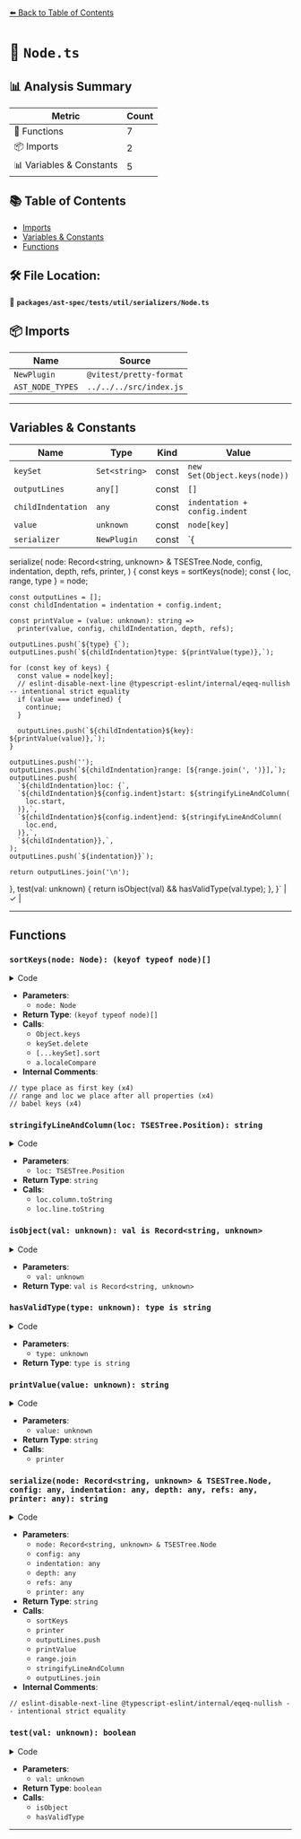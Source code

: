[⬅️ Back to Table of Contents](../../../../../index.md)

# 📄 `Node.ts`

## 📊 Analysis Summary

| Metric | Count |
|--------|-------|
| 🔧 Functions | 7 |
| 📦 Imports | 2 |
| 📊 Variables & Constants | 5 |

## 📚 Table of Contents

- [Imports](#imports)
- [Variables & Constants](#variables-constants)
- [Functions](#functions)

## 🛠️ File Location:
📂 **`packages/ast-spec/tests/util/serializers/Node.ts`**

## 📦 Imports

| Name | Source |
|------|--------|
| `NewPlugin` | `@vitest/pretty-format` |
| `AST_NODE_TYPES` | `../../../src/index.js` |


---

## Variables & Constants

| Name | Type | Kind | Value | Exported |
|------|------|------|-------|----------|
| `keySet` | `Set<string>` | const | `new Set(Object.keys(node))` | ✗ |
| `outputLines` | `any[]` | const | `[]` | ✗ |
| `childIndentation` | `any` | const | `indentation + config.indent` | ✗ |
| `value` | `unknown` | const | `node[key]` | ✗ |
| `serializer` | `NewPlugin` | const | `{
  serialize(
    node: Record<string, unknown> & TSESTree.Node,
    config,
    indentation,
    depth,
    refs,
    printer,
  ) {
    const keys = sortKeys(node);
    const { loc, range, type } = node;

    const outputLines = [];
    const childIndentation = indentation + config.indent;

    const printValue = (value: unknown): string =>
      printer(value, config, childIndentation, depth, refs);

    outputLines.push(`${type} {`);
    outputLines.push(`${childIndentation}type: ${printValue(type)},`);

    for (const key of keys) {
      const value = node[key];
      // eslint-disable-next-line @typescript-eslint/internal/eqeq-nullish -- intentional strict equality
      if (value === undefined) {
        continue;
      }

      outputLines.push(`${childIndentation}${key}: ${printValue(value)},`);
    }

    outputLines.push('');
    outputLines.push(`${childIndentation}range: [${range.join(', ')}],`);
    outputLines.push(
      `${childIndentation}loc: {`,
      `${childIndentation}${config.indent}start: ${stringifyLineAndColumn(
        loc.start,
      )},`,
      `${childIndentation}${config.indent}end: ${stringifyLineAndColumn(
        loc.end,
      )},`,
      `${childIndentation}},`,
    );
    outputLines.push(`${indentation}}`);

    return outputLines.join('\n');
  },
  test(val: unknown) {
    return isObject(val) && hasValidType(val.type);
  },
}` | ✓ |


---

## Functions

### `sortKeys(node: Node): (keyof typeof node)[]`

<details><summary>Code</summary>

```ts
function sortKeys<Node extends TSESTree.Node>(
  node: Node,
): (keyof typeof node)[] {
  const keySet = new Set(Object.keys(node));

  // type place as first key
  keySet.delete('type');
  // range and loc we place after all properties
  keySet.delete('range');
  keySet.delete('loc');

  // babel keys
  keySet.delete('start');
  keySet.delete('end');
  if (node.type === AST_NODE_TYPES.Program) {
    keySet.delete('interpreter');
  }

  return [...keySet].sort((a, b) =>
    a.localeCompare(b),
  ) as (keyof typeof node)[];
}
```
</details>

- **Parameters**:
  - `node: Node`
- **Return Type**: `(keyof typeof node)[]`
- **Calls**:
  - `Object.keys`
  - `keySet.delete`
  - `[...keySet].sort`
  - `a.localeCompare`
- **Internal Comments**:
```
// type place as first key (x4)
// range and loc we place after all properties (x4)
// babel keys (x4)
```

### `stringifyLineAndColumn(loc: TSESTree.Position): string`

<details><summary>Code</summary>

```ts
function stringifyLineAndColumn(loc: TSESTree.Position): string {
  return `{ column: ${loc.column.toString()}, line: ${loc.line.toString()} }`;
}
```
</details>

- **Parameters**:
  - `loc: TSESTree.Position`
- **Return Type**: `string`
- **Calls**:
  - `loc.column.toString`
  - `loc.line.toString`
### `isObject(val: unknown): val is Record<string, unknown>`

<details><summary>Code</summary>

```ts
function isObject(val: unknown): val is Record<string, unknown> {
  return val != null && typeof val === 'object';
}
```
</details>

- **Parameters**:
  - `val: unknown`
- **Return Type**: `val is Record<string, unknown>`
### `hasValidType(type: unknown): type is string`

<details><summary>Code</summary>

```ts
function hasValidType(type: unknown): type is string {
  return typeof type === 'string';
}
```
</details>

- **Parameters**:
  - `type: unknown`
- **Return Type**: `type is string`
### `printValue(value: unknown): string`

<details><summary>Code</summary>

```ts
(value: unknown): string =>
      printer(value, config, childIndentation, depth, refs)
```
</details>

- **Parameters**:
  - `value: unknown`
- **Return Type**: `string`
- **Calls**:
  - `printer`
### `serialize(node: Record<string, unknown> & TSESTree.Node, config: any, indentation: any, depth: any, refs: any, printer: any): string`

<details><summary>Code</summary>

```ts
serialize(
    node: Record<string, unknown> & TSESTree.Node,
    config,
    indentation,
    depth,
    refs,
    printer,
  ) {
    const keys = sortKeys(node);
    const { loc, range, type } = node;

    const outputLines = [];
    const childIndentation = indentation + config.indent;

    const printValue = (value: unknown): string =>
      printer(value, config, childIndentation, depth, refs);

    outputLines.push(`${type} {`);
    outputLines.push(`${childIndentation}type: ${printValue(type)},`);

    for (const key of keys) {
      const value = node[key];
      // eslint-disable-next-line @typescript-eslint/internal/eqeq-nullish -- intentional strict equality
      if (value === undefined) {
        continue;
      }

      outputLines.push(`${childIndentation}${key}: ${printValue(value)},`);
    }

    outputLines.push('');
    outputLines.push(`${childIndentation}range: [${range.join(', ')}],`);
    outputLines.push(
      `${childIndentation}loc: {`,
      `${childIndentation}${config.indent}start: ${stringifyLineAndColumn(
        loc.start,
      )},`,
      `${childIndentation}${config.indent}end: ${stringifyLineAndColumn(
        loc.end,
      )},`,
      `${childIndentation}},`,
    );
    outputLines.push(`${indentation}}`);

    return outputLines.join('\n');
  }
```
</details>

- **Parameters**:
  - `node: Record<string, unknown> & TSESTree.Node`
  - `config: any`
  - `indentation: any`
  - `depth: any`
  - `refs: any`
  - `printer: any`
- **Return Type**: `string`
- **Calls**:
  - `sortKeys`
  - `printer`
  - `outputLines.push`
  - `printValue`
  - `range.join`
  - `stringifyLineAndColumn`
  - `outputLines.join`
- **Internal Comments**:
```
// eslint-disable-next-line @typescript-eslint/internal/eqeq-nullish -- intentional strict equality
```

### `test(val: unknown): boolean`

<details><summary>Code</summary>

```ts
test(val: unknown) {
    return isObject(val) && hasValidType(val.type);
  }
```
</details>

- **Parameters**:
  - `val: unknown`
- **Return Type**: `boolean`
- **Calls**:
  - `isObject`
  - `hasValidType`

---